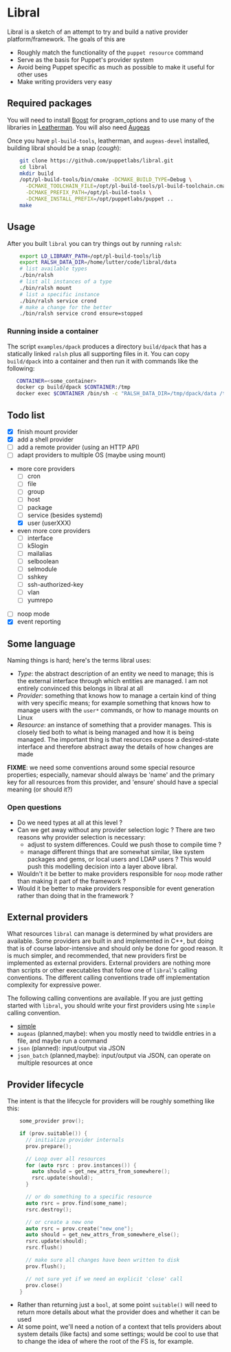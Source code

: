# Libral

Libral is a sketch of an attempt to try and build a native provider
platform/framework. The goals of this are

* Roughly match the functionality of the `puppet resource` command
* Serve as the basis for Puppet's provider system
* Avoid being Puppet specific as much as possible to make it useful for
  other uses
* Make writing providers very easy

## Required packages

You will need to install [Boost](http://boost.org) for program_options and
to use many of the libraries in
[Leatherman](https://github.com/puppetlabs/leatherman). You will also need
[Augeas](http://augeas.net/)

Once you have `pl-build-tools`, leatherman, and `augeas-devel` installed,
building libral should be a snap (*cough*):

```bash
    git clone https://github.com/puppetlabs/libral.git
    cd libral
    mkdir build
    /opt/pl-build-tools/bin/cmake -DCMAKE_BUILD_TYPE=Debug \
      -DCMAKE_TOOLCHAIN_FILE=/opt/pl-build-tools/pl-build-toolchain.cmake \
      -DCMAKE_PREFIX_PATH=/opt/pl-build-tools \
      -DCMAKE_INSTALL_PREFIX=/opt/puppetlabs/puppet ..
    make
```

## Usage

After you built `libral` you can try things out by running `ralsh`:

```bash
    export LD_LIBRARY_PATH=/opt/pl-build-tools/lib
    export RALSH_DATA_DIR=/home/lutter/code/libral/data
    # list available types
    ./bin/ralsh
    # list all instances of a type
    ./bin/ralsh mount
    # list a specific instance
    ./bin/ralsh service crond
    # make a change for the better
    ./bin/ralsh service crond ensure=stopped
```

### Running inside a container

The script `examples/dpack` produces a directory `build/dpack` that has a
statically linked `ralsh` plus all supporting files in it. You can copy
`build/dpack` into a container and then run it with commands like the
following:

```bash
   CONTAINER=<some_container>
   docker cp build/dpack $CONTAINER:/tmp
   docker exec $CONTAINER /bin/sh -c "RALSH_DATA_DIR=/tmp/dpack/data /tmp/dpack/bin/ralsh"
```

## Todo list

- [X] finish mount provider
- [X] add a shell provider
- [ ] add a remote provider (using an HTTP API)
- [ ] adapt providers to multiple OS (maybe using mount)
- more core providers
  - [ ] cron
  - [ ] file
  - [ ] group
  - [ ] host
  - [ ] package
  - [ ] service (besides systemd)
  - [X] user (userXXX)
- even more core providers
  - [ ] interface
  - [ ] k5login
  - [ ] mailalias
  - [ ] selboolean
  - [ ] selmodule
  - [ ] sshkey
  - [ ] ssh-authorized-key
  - [ ] vlan
  - [ ] yumrepo
- [ ] noop mode
- [X] event reporting

## Some language

Naming things is hard; here's the terms libral uses:

* _Type_: the abstract description of an entity we need to manage; this is
  the external interface through which entities are managed. I am not
  entirely convinced this belongs in libral at all
* _Provider_: something that knows how to manage a certain kind of thing
  with very specific means; for example something that knows how to manage
  users with the `user*` commands, or how to manage mounts on Linux
* _Resource_: an instance of something that a provider manages. This is
  closely tied both to what is being managed and how it is being
  managed. The important thing is that resources expose a desired-state
  interface and therefore abstract away the details of how changes are made

**FIXME**: we need some conventions around some special resource
properties; especially, namevar should always be 'name' and the primary key
for all resources from this provider, and 'ensure' should have a special
meaning (or should it?)

### Open questions
- Do we need types at all at this level ?
- Can we get away without any provider selection logic ? There are two
  reasons why provider selection is necessary:
  * adjust to system differences. Could we push those to compile time ?
  * manage different things that are somewhat similar, like system packages
    and gems, or local users and LDAP users ? This would push this
    modelling decision into a layer above libral.
- Wouldn't it be better to make providers responsible for `noop` mode
  rather than making it part of the framework ?
- Would it be better to make providers responsible for event generation
  rather than doing that in the framework ?

## External providers

What resources `libral` can manage is determined by what providers are
available. Some providers are built in and implemented in C++, but doing
that is of course labor-intensive and should only be done for good
reason. It is much simpler, and recommended, that new providers first be
implemented as external providers. External providers are nothing more than
scripts or other executables that follow one of `libral`'s calling
conventions. The different calling conventions trade off implementation
complexity for expressive power.

The following calling conventions are available. If you are just getting
started with `libral`, you should write your first providers using hte
`simple` calling convention.

* [simple](doc/invoke-simple.md)
* `augeas` (planned,maybe): when you mostly need to twiddle entries in a file,
and maybe run a command
* `json` (planned): input/output via JSON
* `json_batch` (planned,maybe): input/output via JSON, can operate on multiple resources at once

## Provider lifecycle

The intent is that the lifecycle for providers will be roughly something
like this:

```cpp
    some_provider prov();

    if (prov.suitable()) {
      // initialize provider internals
      prov.prepare();

      // Loop over all resources
      for (auto rsrc : prov.instances()) {
        auto should = get_new_attrs_from_somewhere();
        rsrc.update(should);
      }

      // or do something to a specific resource
      auto rsrc = prov.find(some_name);
      rsrc.destroy();

      // or create a new one
      auto rsrc = prov.create("new_one");
      auto should = get_new_attrs_from_somewhere_else();
      rsrc.update(should);
      rsrc.flush()

      // make sure all changes have been written to disk
      prov.flush();

      // not sure yet if we need an explicit 'close' call
      prov.close()
    }
```

* Rather than returning just a `bool`, at some point `suitable()` will need
  to return more details about what the provider does and whether it can be
  used
* At some point, we'll need a notion of a context that tells providers
  about system details (like facts) and some settings; would be cool to use
  that to change the idea of where the root of the FS is, for example.
